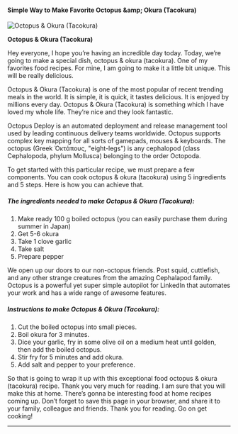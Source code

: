             

#### Simple Way to Make Favorite Octopus &amp;amp; Okura (Tacokura)

![Octopus &amp; Okura (Tacokura)](https://img-global.cpcdn.com/recipes/e4cf4c306eea6884/751x532cq70/octopus-okura-tacokura-recipe-main-photo.jpg)

**Octopus &amp; Okura (Tacokura)**

Hey everyone, I hope you’re having an incredible day today. Today, we’re going to make a special dish, octopus & okura (tacokura). One of my favorites food recipes. For mine, I am going to make it a little bit unique. This will be really delicious.

Octopus & Okura (Tacokura) is one of the most popular of recent trending meals in the world. It is simple, it is quick, it tastes delicious. It is enjoyed by millions every day. Octopus & Okura (Tacokura) is something which I have loved my whole life. They’re nice and they look fantastic.

Octopus Deploy is an automated deployment and release management tool used by leading continuous delivery teams worldwide. Octopus supports complex key mapping for all sorts of gamepads, mouses & keyboards. The octopus (Greek Ὀκτάπους, "eight-legs") is any cephalopod (class Cephalopoda, phylum Mollusca) belonging to the order Octopoda.

To get started with this particular recipe, we must prepare a few components. You can cook octopus & okura (tacokura) using 5 ingredients and 5 steps. Here is how you can achieve that.

##### The ingredients needed to make Octopus & Okura (Tacokura):

1.  Make ready 100 g boiled octopus (you can easily purchase them during summer in Japan)
2.  Get 5-6 okura
3.  Take 1 clove garlic
4.  Take salt
5.  Prepare pepper

We open up our doors to our non-octopus friends. Post squid, cuttlefish, and any other strange creatures from the amazing Cephalapod family. Octopus is a powerful yet super simple autopilot for LinkedIn that automates your work and has a wide range of awesome features.

##### Instructions to make Octopus & Okura (Tacokura):

1.  Cut the boiled octopus into small pieces.
2.  Boil okura for 3 minutes.
3.  Dice your garlic, fry in some olive oil on a medium heat until golden, then add the boiled octopus.
4.  Stir fry for 5 minutes and add okura.
5.  Add salt and pepper to your preference.

So that is going to wrap it up with this exceptional food octopus & okura (tacokura) recipe. Thank you very much for reading. I am sure that you will make this at home. There’s gonna be interesting food at home recipes coming up. Don’t forget to save this page in your browser, and share it to your family, colleague and friends. Thank you for reading. Go on get cooking!

* * *